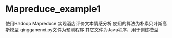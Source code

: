 # Mapreduce_example1
使用Hadoop Mapreduce 实现酒店评价文本情感分析
使用的算法为朴素贝叶斯高斯模型
qingganenxi.py文件为预测程序
其它文件为Java程序，用于训练模型
